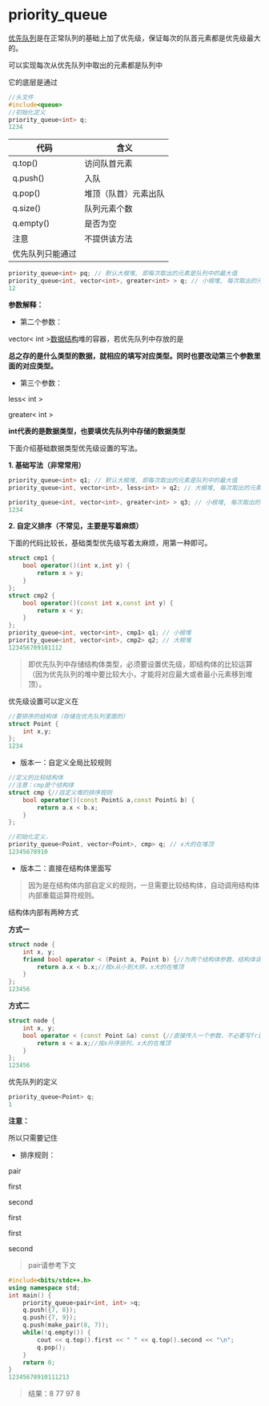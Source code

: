 # priority_queue

[优先队列](https://so.csdn.net/so/search?q=%E4%BC%98%E5%85%88%E9%98%9F%E5%88%97&spm=1001.2101.3001.7020)是在正常队列的基础上加了优先级，保证每次的队首元素都是优先级最大的。

可以实现每次从优先队列中取出的元素都是队列中

它的底层是通过

```cpp
//头文件
#include<queue>
//初始化定义
priority_queue<int> q;
1234
```

| 代码 | 含义 | 
| -- | -- |
| q.top() | 访问队首元素 | 
| q.push() | 入队 | 
| q.pop() | 堆顶（队首）元素出队 | 
| q.size() | 队列元素个数 | 
| q.empty() | 是否为空 | 
| 注意 | 不提供该方法 | 
| 优先队列只能通过 |   | 


```cpp
priority_queue<int> pq; // 默认大根堆, 即每次取出的元素是队列中的最大值
priority_queue<int, vector<int>, greater<int> > q; // 小根堆, 每次取出的元素是队列中的最小值
12
```

**参数解释：**

- 第二个参数：

vector< int >[数据结构](https://so.csdn.net/so/search?q=%E6%95%B0%E6%8D%AE%E7%BB%93%E6%9E%84&spm=1001.2101.3001.7020)堆的容器，若优先队列中存放的是

**总之存的是什么类型的数据，就相应的填写对应类型。同时也要改动第三个参数里面的对应类型。**

- 第三个参数：

less< int >

greater< int >

**int代表的是数据类型，也要填优先队列中存储的数据类型**

下面介绍基础数据类型优先级设置的写法。

**1. 基础写法（非常常用）**

```cpp
priority_queue<int> q1; // 默认大根堆, 即每次取出的元素是队列中的最大值
priority_queue<int, vector<int>, less<int> > q2; // 大根堆, 每次取出的元素是队列中的最大值，同第一行

priority_queue<int, vector<int>, greater<int> > q3; // 小根堆, 每次取出的元素是队列中的最小值
1234
```

**2. 自定义排序（不常见，主要是写着麻烦）**

下面的代码比较长，基础类型优先级写着太麻烦，用第一种即可。

```cpp
struct cmp1 {
	bool operator()(int x,int y) {
		return x > y;
	}
};
struct cmp2 {
	bool operator()(const int x,const int y) {
		return x < y;
	}
};
priority_queue<int, vector<int>, cmp1> q1; // 小根堆
priority_queue<int, vector<int>, cmp2> q2; // 大根堆
123456789101112
```

> 即优先队列中存储结构体类型，必须要设置优先级，即结构体的比较运算（因为优先队列的堆中要比较大小，才能将对应最大或者最小元素移到堆顶）。


优先级设置可以定义在

```cpp
//要排序的结构体（存储在优先队列里面的）
struct Point {
	int x,y;
};
1234
```

- 版本一：自定义全局比较规则

```cpp
//定义的比较结构体
//注意：cmp是个结构体 
struct cmp {//自定义堆的排序规则 
	bool operator()(const Point& a,const Point& b) {
		return a.x < b.x;
	}
};

//初始化定义， 
priority_queue<Point, vector<Point>, cmp> q; // x大的在堆顶
12345678910
```

- 版本二：直接在结构体里面写

> 因为是在结构体内部自定义的规则，一旦需要比较结构体，自动调用结构体内部重载运算符规则。


结构体内部有两种方式

**方式一**

```cpp
struct node {
	int x, y;
	friend bool operator < (Point a, Point b) {//为两个结构体参数，结构体调用一定要写上friend
		return a.x < b.x;//按x从小到大排，x大的在堆顶
	}
};
123456
```

**方式二**

```cpp
struct node {
    int x, y;
    bool operator < (const Point &a) const {//直接传入一个参数，不必要写friend
        return x < a.x;//按x升序排列，x大的在堆顶
    }
};
123456
```

优先队列的定义

```cpp
priority_queue<Point> q;
1
```

**注意：**

所以只需要记住

- 排序规则：

pair

first

second

first

first

second

> pair请参考下文


```cpp
#include<bits/stdc++.h>
using namespace std;
int main() {
    priority_queue<pair<int, int> >q;
	q.push({7, 8});
	q.push({7, 9});
	q.push(make_pair(8, 7));
    while(!q.empty()) {
        cout << q.top().first << " " << q.top().second << "\n";
        q.pop();
    }
    return 0;
}
12345678910111213
```

> 结果：8 77 97 8
